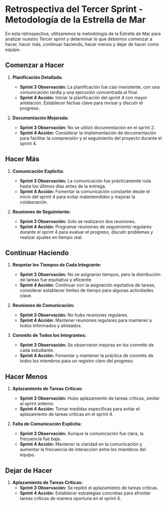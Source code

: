 # Retrospectiva del Tercer Sprint - Metodología de la Estrella de Mar

En esta retrospectiva, utilizaremos la metodología de la Estrella de Mar para analizar nuestro Tercer sprint y determinar lo que debemos comenzar a hacer, hacer más, continuar haciendo, hacer menos y dejar de hacer como equipo.

## Comenzar a Hacer

1. **Planificación Detallada:**
   - **Sprint 3 Observación:** La planificación fue casi inexistente, con una comunicación tardía y una ejecución concentrada al final. 
   - **Sprint 4 Acción:** Iniciar la planificación del sprint 4 con mayor antelación. Establecer fechas clave para revisar y discutir el progreso.

2. **Documentación Mejorada:**
   - **Sprint 3 Observación:** No se utilizó documentación en el sprint 2.
   - **Sprint 4 Acción:** Considerar la implementación de documentación para facilitar la comprensión y el seguimiento del proyecto durante el sprint 4.

## Hacer Más

1. **Comunicación Explícita:**
   - **Sprint 3 Observación:** La comunicación fue prácticamente nula hasta los últimos días antes de la entrega.
   - **Sprint 4 Acción:** Fomentar la comunicación constante desde el inicio del sprint 4 para evitar malentendidos y mejorar la colaboración.

2. **Reuniones de Seguimiento:**
   - **Sprint 3 Observación:** Solo se realizaron dos reuniones.
   - **Sprint 4 Acción:** Programar reuniones de seguimiento regulares durante el sprint 4 para evaluar el progreso, discutir problemas y realizar ajustes en tiempo real.

## Continuar Haciendo

1. **Respetar los Tiempos de Cada Integrante:**
   - **Sprint 3 Observación:** No se asignaron tiempos, pero la distribución de tareas fue equitativa y eficiente.
   - **Sprint 4 Acción:** Continuar con la asignación equitativa de tareas, considerar establecer límites de tiempo para algunas actividades clave.

2. **Reuniones de Comunicación:**
   - **Sprint 3 Observación:** No hubo reuniones regulares.
   - **Sprint 4 Acción:** Mantener reuniones regulares para mantener a todos informados y alineados.

3. **Commits de Todos los Integrantes:**
   - **Sprint 3 Observación:** Se observaron mejoras en los commits de cada estudiante.
   - **Sprint 4 Acción:** Fomentar y mantener la práctica de commits de todos los miembros para un registro claro del progreso.

## Hacer Menos

1. **Aplazamiento de Tareas Críticas:**
   - **Sprint 3 Observación:** Hubo aplazamiento de tareas críticas, similar al sprint anterior.
   - **Sprint 4 Acción:** Tomar medidas específicas para evitar el aplazamiento de tareas críticas en el sprint 4.

2. **Falta de Comunicación Explícita:**
   - **Sprint 3 Observación:** Aunque la comunicación fue clara, la frecuencia fue baja.
   - **Sprint 4 Acción:** Mantener la claridad en la comunicación y aumentar la frecuencia de interacción entre los miembros del equipo.

## Dejar de Hacer

1. **Aplazamiento de Tareas Críticas:**
   - **Sprint 3 Observación:** Se repitió el aplazamiento de tareas críticas.
   - **Sprint 4 Acción:** Establecer estrategias concretas para afrontar tareas críticas de manera oportuna en el sprint 4.
